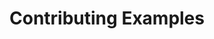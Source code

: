 ---
title: "Contributing Examples"
weight: 9999
draft: true
description: >
  Smoke test plus shortcode examples. Visible only when the site is built with `--buildDrafts` or `-D` flag.
---